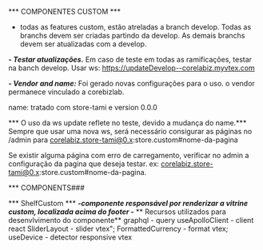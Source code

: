 *** COMPONENTES CUSTOM ***

- todas as features custom, estão atreladas a branch develop.
Todas as branchs devem ser criadas partindo da develop.
As demais branchs devem ser atualizadas com a develop.

***- Testar atualizações.***
Em caso de teste em todas as ramificações, testar na banch develop.
Usar ws: https://updateDevelop--corelabiz.myvtex.com

***- Vendor and name:***
Foi gerado novas configurações para o uso.
o vendor permanece vinculado a corebizlab.

name: tratado com store-tami e version 0.0.0

*** O uso da ws update reflete no teste, devido a mudança do name.***
Sempre que usar uma nova ws, será necessário consigurar as páginas
no /admin para corelabiz.store-tami@0.x:store.custom#nome-da-pagina

Se existir alguma página com erro de carregamento, verificar no admin a configuração
da pagina que deseja testar.
ex: corelabiz.store-tami@0.x:store.custom#nome-da-pagina.

 *** COMPONENTS###

*** ShelfCustom ***
***-componente responsável por renderizar a vitrine custom, localizada acima do footer -***
** Recursos utilizados para desenvlvimento do componente**
graphql - query 
useApolloClient - client react
SliderLayout - slider vtex";
FormattedCurrency - format vtex;
useDevice - detector responsive vtex